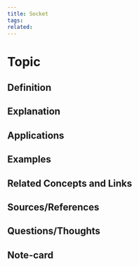 ```yaml
---
title: Socket
tags: 
related:
---
```

# Topic

## Definition

## Explanation

## Applications

## Examples

## Related Concepts and Links

## Sources/References

## Questions/Thoughts

## Note-card

